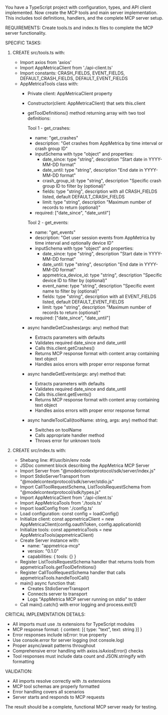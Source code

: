 You have a TypeScript project with configuration, types, and API client implemented. Now create the MCP tools and main server implementation. This includes tool definitions, handlers, and the complete MCP server setup.

REQUIREMENTS:
Create tools.ts and index.ts files to complete the MCP server functionality.

SPECIFIC TASKS:

1. CREATE src/tools.ts with:
   - Import axios from 'axios'
   - Import AppMetricaClient from './api-client.ts'
   - Import constants: CRASH_FIELDS, EVENT_FIELDS, DEFAULT_CRASH_FIELDS, DEFAULT_EVENT_FIELDS
   - AppMetricaTools class with:
     * Private client: AppMetricaClient property
     * Constructor(client: AppMetricaClient) that sets this.client
     * getToolDefinitions() method returning array with two tool definitions:
       
       Tool 1 - get_crashes:
       - name: "get_crashes"
       - description: "Get crashes from AppMetrica by time interval or crash group ID"
       - inputSchema with type "object" and properties:
         * date_since: type "string", description "Start date in YYYY-MM-DD format"
         * date_until: type "string", description "End date in YYYY-MM-DD format"
         * crash_group_id: type "string", description "Specific crash group ID to filter by (optional)"
         * fields: type "string", description with all CRASH_FIELDS listed, default DEFAULT_CRASH_FIELDS
         * limit: type "string", description "Maximum number of records to return (optional)"
       - required: ["date_since", "date_until"]
       
       Tool 2 - get_events:
       - name: "get_events"
       - description: "Get user session events from AppMetrica by time interval and optionally device ID"
       - inputSchema with type "object" and properties:
         * date_since: type "string", description "Start date in YYYY-MM-DD format"
         * date_until: type "string", description "End date in YYYY-MM-DD format"
         * appmetrica_device_id: type "string", description "Specific device ID to filter by (optional)"
         * event_name: type "string", description "Specific event name to filter by (optional)"
         * fields: type "string", description with all EVENT_FIELDS listed, default DEFAULT_EVENT_FIELDS
         * limit: type "string", description "Maximum number of records to return (optional)"
       - required: ["date_since", "date_until"]
     
     * async handleGetCrashes(args: any) method that:
       - Extracts parameters with defaults
       - Validates required date_since and date_until
       - Calls this.client.getCrashes()
       - Returns MCP response format with content array containing text object
       - Handles axios errors with proper error response format
     
     * async handleGetEvents(args: any) method that:
       - Extracts parameters with defaults
       - Validates required date_since and date_until
       - Calls this.client.getEvents()
       - Returns MCP response format with content array containing text object
       - Handles axios errors with proper error response format
     
     * async handleToolCall(toolName: string, args: any) method that:
       - Switches on toolName
       - Calls appropriate handler method
       - Throws error for unknown tools

2. CREATE src/index.ts with:
   - Shebang line: #!/usr/bin/env node
   - JSDoc comment block describing the AppMetrica MCP Server
   - Import Server from "@modelcontextprotocol/sdk/server/index.js"
   - Import StdioServerTransport from "@modelcontextprotocol/sdk/server/stdio.js"
   - Import CallToolRequestSchema, ListToolsRequestSchema from "@modelcontextprotocol/sdk/types.js"
   - Import AppMetricaClient from './api-client.ts'
   - Import AppMetricaTools from './tools.ts'
   - Import loadConfig from './config.ts'
   - Load configuration: const config = loadConfig()
   - Initialize client: const appmetricaClient = new AppMetricaClient(config.oauthToken, config.applicationId)
   - Initialize tools: const appmetricaTools = new AppMetricaTools(appmetricaClient)
   - Create Server instance with:
     * name: "appmetrica-mcp"
     * version: "0.1.0"
     * capabilities: { tools: {} }
   - Register ListToolsRequestSchema handler that returns tools from appmetricaTools.getToolDefinitions()
   - Register CallToolRequestSchema handler that calls appmetricaTools.handleToolCall()
   - main() async function that:
     * Creates StdioServerTransport
     * Connects server to transport
     * Logs "AppMetrica MCP server running on stdio" to stderr
   - Call main().catch() with error logging and process.exit(1)

CRITICAL IMPLEMENTATION DETAILS:
- All imports must use .ts extensions for TypeScript modules
- MCP response format: { content: [{ type: "text", text: string }] }
- Error responses include isError: true property
- Use console.error for server logging (not console.log)
- Proper async/await patterns throughout
- Comprehensive error handling with axios.isAxiosError() checks
- Tool responses must include data count and JSON.stringify with formatting

VALIDATION:
- All imports resolve correctly with .ts extensions
- MCP tool schemas are properly formatted
- Error handling covers all scenarios
- Server starts and responds to MCP requests

The result should be a complete, functional MCP server ready for testing.
